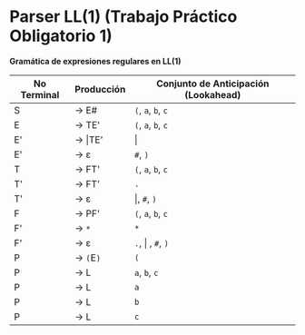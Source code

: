 # Parser LL(1) (Trabajo Práctico Obligatorio 1)  
**Gramática de expresiones regulares en LL(1)**

| No Terminal | Producción           | Conjunto de Anticipación (Lookahead)       |
|-------------|----------------------|--------------------------------------------|
| S           | → E#                 | `(`, `a`, `b`, `c`                         |
| E           | → TE'                | `(`, `a`, `b`, `c`                         |
| E'          | → &#124;TE’             | &#124;                                        |
| E'          | → ε                  | `#`, `)`                                   |
| T           | → FT'                | `(`, `a`, `b`, `c`                         |
| T'          | → FT’                | `.`                                        |
| T'          | → ε                  | &#124;, `#`, `)`                              |
| F           | → PF'                | `(`, `a`, `b`, `c`                         |
| F'          | → `*`                | `*`                                        |
| F'          | → ε                  | `.`, &#124; , `#`, `)`                         |
| P           | → `(`E`)`            | `(`                                        |
| P           | → L                  | `a`, `b`, `c`                              |
| P           | → L                  | `a`                                        |
| P           | → L                  | `b`                                        |
| P           | → L                  | `c`                                        |
